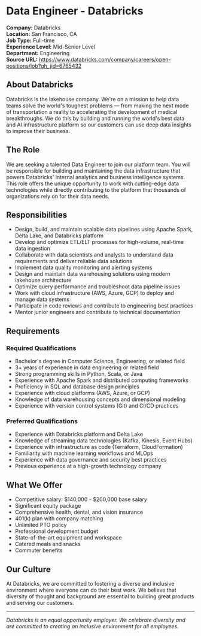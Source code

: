# Data Engineer - Databricks

**Company:** Databricks  
**Location:** San Francisco, CA  
**Job Type:** Full-time  
**Experience Level:** Mid-Senior Level  
**Department:** Engineering  
**Source URL:** https://www.databricks.com/company/careers/open-positions/job?gh_jid=6765432

## About Databricks

Databricks is the lakehouse company. We're on a mission to help data teams solve the world's toughest problems — from making the next mode of transportation a reality to accelerating the development of medical breakthroughs. We do this by building and running the world's best data and AI infrastructure platform so our customers can use deep data insights to improve their business.

## The Role

We are seeking a talented Data Engineer to join our platform team. You will be responsible for building and maintaining the data infrastructure that powers Databricks' internal analytics and business intelligence systems. This role offers the unique opportunity to work with cutting-edge data technologies while directly contributing to the platform that thousands of organizations rely on for their data needs.

## Responsibilities

- Design, build, and maintain scalable data pipelines using Apache Spark, Delta Lake, and Databricks platform
- Develop and optimize ETL/ELT processes for high-volume, real-time data ingestion
- Collaborate with data scientists and analysts to understand data requirements and deliver reliable data solutions
- Implement data quality monitoring and alerting systems
- Design and maintain data warehousing solutions using modern lakehouse architecture
- Optimize query performance and troubleshoot data pipeline issues
- Work with cloud infrastructure (AWS, Azure, GCP) to deploy and manage data systems
- Participate in code reviews and contribute to engineering best practices
- Mentor junior engineers and contribute to technical documentation

## Requirements

### Required Qualifications
- Bachelor's degree in Computer Science, Engineering, or related field
- 3+ years of experience in data engineering or related field
- Strong programming skills in Python, Scala, or Java
- Experience with Apache Spark and distributed computing frameworks
- Proficiency in SQL and database design principles
- Experience with cloud platforms (AWS, Azure, or GCP)
- Knowledge of data warehousing concepts and dimensional modeling
- Experience with version control systems (Git) and CI/CD practices

### Preferred Qualifications
- Experience with Databricks platform and Delta Lake
- Knowledge of streaming data technologies (Kafka, Kinesis, Event Hubs)
- Experience with infrastructure as code (Terraform, CloudFormation)
- Familiarity with machine learning workflows and MLOps
- Experience with data governance and security best practices
- Previous experience at a high-growth technology company

## What We Offer

- Competitive salary: $140,000 - $200,000 base salary
- Significant equity package
- Comprehensive health, dental, and vision insurance
- 401(k) plan with company matching
- Unlimited PTO policy
- Professional development budget
- State-of-the-art equipment and workspace
- Catered meals and snacks
- Commuter benefits

## Our Culture

At Databricks, we are committed to fostering a diverse and inclusive environment where everyone can do their best work. We believe that diversity of thought and background are essential to building great products and serving our customers.

---

*Databricks is an equal opportunity employer. We celebrate diversity and are committed to creating an inclusive environment for all employees.*